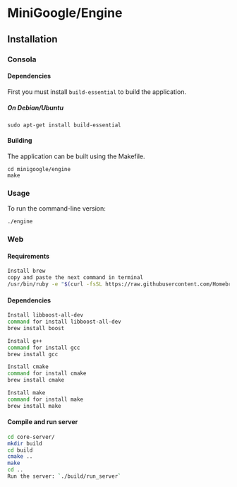 # MiniGoogle/Engine

## Installation

### Consola 
#### Dependencies
First you must install `build-essential` to build the application.
##### On Debian/Ubuntu 
```
sudo apt-get install build-essential
```
#### Building
The application can be built using the Makefile.
```
cd minigoogle/engine
make
```
### Usage
To run the command-line version:
```
./engine
```
### Web
#### Requirements
```sh
Install brew
copy and paste the next command in terminal 
/usr/bin/ruby -e "$(curl -fsSL https://raw.githubusercontent.com/Homebrew/install/master/install)"
```

#### Dependencies
```sh
Install libboost-all-dev
command for install libboost-all-dev
brew install boost
```
```sh
Install g++
command for install gcc 
brew install gcc
```
```sh
Install cmake
command for install cmake
brew install cmake 
```
```sh
Install make
command for install make
brew install make 
```

#### Compile and run server

```sh
cd core-server/
mkdir build
cd build
cmake ..
make
cd ..
Run the server: `./build/run_server`
```



